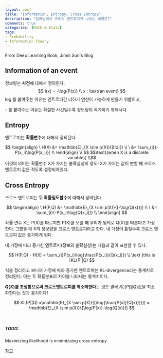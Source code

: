 ```yaml
---
layout: post
title: "Information, Entropy, Cross Entropy"
description: "딥러닝에서 크로스 엔트로피가 나오는 배경은?"
comments: true
categories: [Math & Stats]
tags: 
- Probability
- Information Theory	
---
```


From Deep Learning Book, Jimin Sun's Blog



## Information of an event

정보량는 **사건**에 대해서 정의된다.    
$$
I(x) = -\log{P(x)} \\
x : \text{an event}
$$
log 를 붙여주는 이유는 엔트로피간 더하기 연산이 가능하게 만들기 위함이고,

\- 를 붙여주는 이유는 확실한 사건일수록 정보량이 적게하기 위해서다.



## Entropy

엔트로피는 **확률변수**에 대해서 정의된다  

<center>
$$
\begin{align}
\ H(X) &= \mathbb{E}_{X \sim p(X)}{[I(x)]} \\
\ &=  \sum_{i}{-P(x_i)\log{P(x_i)}} \\
\end{align} \\
$$
$$\text{(when X is a discrete variable)} \\$$
</center>
이것의 의미는 확률변수 X가 가지는 불확실성의 정도! X가 가지는 값이 뻔할 때 크로스 엔트로피 값은 작도록 설정되어있다. 


## Cross Entropy

크로스 엔트로피는 **두 확률밀도함수**에 대해서 정의된다.

$$
\begin{align}
\ H(P,Q) &= \mathbb{E}_{X \sim p(X)}{[-\log{Q(x)}]} \\
\ &= \sum_{i}{-P(x_i)\log{Q(x_i)}} \\
\end{align}
$$

확률 변수 X는 P(X)를 따르지만 P(X)를 모를 때 우리가 임의로 Q(X)를 따른다고 가정한다. 그랬을 때 X의 정보량을 크로스 엔트로피라고 한다. 내 가정이 틀릴수록 크로스 엔트로피 값은 증가하게 된다.

내 가정에 따라 증가한 엔트로피(정보의 불확실성)는 다음과 같이 표현할 수 있다.


$$
H(P,Q) - H(X) = \sum_{i}P(x_i)\log{\frac{P(x_i)}{Q(x_i)}} \\
\text {this is }KL(P||Q)
$$


식을 정리하고 보니까 가정에 따라 증가한 엔트로피는 KL-divergence라는 통계치로 정리된다. 이는 두 확률분포의 차이를 나타내는 통계치이다. 

**$Q(X)$를 조정함으로써 크로스엔트로피를 최소화한다**는 것은 결국 $KL(P\|\|Q)$값을 최소화한다는 것과 동치이다!


$$
KL(P||Q) =\mathbb{E}_{X \sim p(X)}{[\log{\frac{P(x)}{Q(x)})}]}  = \mathbb{E}_{X \sim p(X)}{[\log{P(x)}-\log{Q(x)}]}
$$

<br>

##### TODO:

Maximizing likelihood is minimizaing cross entropy

[참고](https://taeoh-kim.github.io/blog/cross-entropy의-정확한-확률적-의미/)


